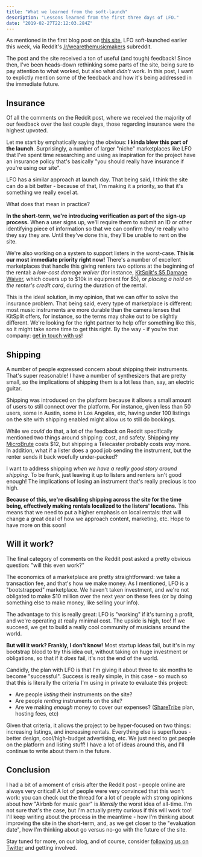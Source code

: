 ```yaml
---
title: "What we learned from the soft-launch"
description: "Lessons learned from the first three days of LFO."
date: "2019-02-27T22:12:03.284Z"
---
```


As mentioned in the first blog post on [this site](/hello-world), LFO soft-launched earlier this week, via Reddit's [/r/wearethemusicmakers](https://reddit.com/r/wearethemusicmakers) subreddit.

The post and the site received a ton of useful (and tough) feedback! Since then, I've been heads-down rethinking some parts of the site, being sure to pay attention to what worked, but also what _didn't_ work. In this post, I want to explictly mention some of the feedback and how it's being addressed in the immediate future.

## Insurance

Of all the comments on the Reddit post, where we received the majority of our feedback over the last couple days, those regarding insurance were the highest upvoted.

Let me start by emphatically saying the obvious: **I kinda blew this part of the launch**. Surprisingly, a number of larger "niche" marketplaces like LFO that I've spent time researching and using as inspiration for the project have an insurance policy that's basically "you should really have insurance if you're using our site".

LFO has a similar approach at launch day. That being said, I think the site can do a bit better - because of that, I'm making it a priority, so that it's something we really excel at.

What does that mean in practice?

**In the short-term, we're introducing verification as part of the sign-up process.** When a user signs up, we'll require them to submit an ID or other identifying piece of information so that we can confirm they're really who they say they are. Until they've done this, they'll be unable to rent on the site.

We're also working on a system to support listers in the worst-case. **This is our most immediate priority right now!** There's a number of excellent marketplaces that handle this giving renters two options at the beginning of the rental: a *low-cost damage waiver* (for instance, [KitSplit's $5 Damage Waiver](https://kitsplit.com/insurance), which covers up to $10k in equipment for $5), or *placing a hold on the renter's credit card*, during the duration of the rental.

This is the ideal solution, in my opinion, that we can offer to solve the insurance problem. That being said, every type of marketplace is different: most music instruments are more durable than the camera lenses that KitSplit offers, for instance, so the terms may shake out to be slightly different. We're looking for the right partner to help offer something like this, so it might take some time to get this right. By the way - if you're that company: [get in touch with us](mailto:support@lfo.fm)!

## Shipping

A number of people expressed concern about shipping their instruments. That's super reasonable! I have a number of synthesizers that are pretty small, so the implications of shipping them is a lot less than, say, an electric guitar.

Shipping was introduced on the platform because it allows a small amount of users to still connect over the platform. For instance, given less than 50 users, some in Austin, some in Los Angeles, etc, having under 100 listings on the site with shipping enabled might allow us to still do bookings.

While we _could_ do that, a lot of the feedback on Reddit specifically mentioned two things around shipping: cost, and safety. Shipping my [MicroBrute](https://lfo1.sharetribe.com/en/listings/718300-arturia-microbrute) costs $12, but shipping a Telecaster probably costs _way_ more. In addition, what if a lister does a good job sending the instrument, but the renter sends it back woefully under-packed?

I want to address shipping _when we have a really good story around shipping_. To be frank, just leaving it up to listers and renters isn't good enough! The implications of losing an instrument that's really precious is too high.

**Because of this, we're disabling shipping across the site for the time being, effectively making rentals localized to the listers' locations.** This means that we need to put a higher emphasis on local rentals: that will change a great deal of how we approach content, marketing, etc. Hope to have more on this soon!

## Will it work?

The final category of comments on the Reddit post asked a pretty obvious question: "will this even work?"

The economics of a marketplace are pretty straightforward: we take a transaction fee, and that's how we make money. As I mentioned, LFO is a "bootstrapped" marketplace. We haven't taken investment, and we're not obligated to make $10 million over the next year on these fees (or by doing something else to make money, like selling your info).

The advantage to this is really great: LFO is "working" if it's turning a profit, and we're operating at really minimal cost. The upside is high, too! If we succeed, we get to build a really cool community of musicians around the world.

**But will it work? Frankly, I don't know!** Most startup ideas fail, but it's in my bootstrap blood to try this idea out, without taking on huge investment or obligations, so that if it _does_ fail, it's not the end of the world.

Candidly, the plan with LFO is that I'm giving it about three to six months to become "successful". Success is really simple, in this case - so much so that this is literally the criteria I'm using in private to evaluate this project:

- Are people _listing_ their instruments on the site?
- Are people _renting_ instruments on the site?
- Are we making _enough_ money to cover our expenses? ([ShareTribe](https://sharetribe.com) plan, hosting fees, etc)

Given that criteria, it allows the project to be hyper-focused on two things: increasing listings, and increasing rentals. Everything else is superfluous - better design, cool/high-budget advertising, etc. We just need to get people on the platform and listing stuff! I have a lot of ideas around this, and I'll continue to write about them in the future.

## Conclusion

I had a bit of a moment of crisis after the Reddit post - people online are always very critical! A lot of people were very convinced that this won't work: you can check out the thread for a lot of people with strong opinions about how "Airbnb for music gear" is _literally_ the worst idea of all-time. I'm not sure that's the case, but I'm actually pretty curious if this will work too! I'll keep writing about the process in the meantime - how I'm thinking about improving the site in the short-term, and, as we get closer to the "evaluation date", how I'm thinking about go versus no-go with the future of the site.

Stay tuned for more, on our blog, and of course, consider [following us on Twitter](https://twitter.com/lfoapp) and getting involved.
